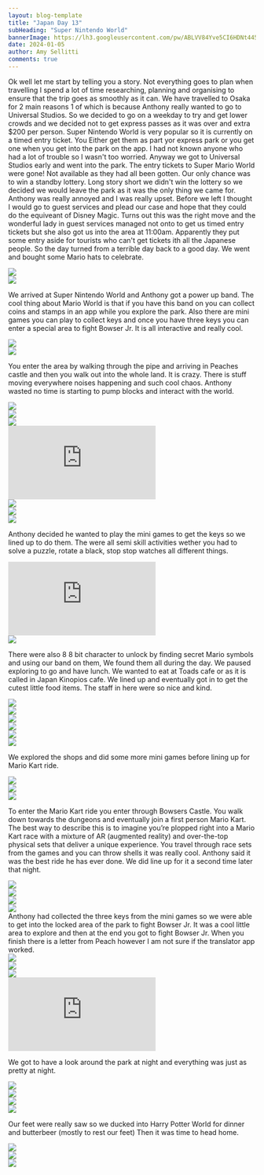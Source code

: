 ```yaml
---
layout: blog-template
title: "Japan Day 13"
subHeading: "Super Nintendo World"
bannerImage: https://lh3.googleusercontent.com/pw/ABLVV84Yve5CI6HDNt445U_1Sv1iTdp1nNbVj86cW8R_LspPCAZirZKd21ruQGiEdzIwPtn00GUeHtublLsrdMeh93wwhjQtW7BebwhSRakSaIkgFbiMB1mc=w2400
date: 2024-01-05
author: Amy Sellitti
comments: true
---
```


Ok well let me start by telling you a story. Not everything goes to plan when travelling I spend a lot of time researching, planning and organising to ensure that the trip goes as smoothly as it can. We have travelled to Osaka for 2 main reasons 1 of which is because Anthony really wanted to go to Universal Studios. So we decided to go on a weekday to try and get lower crowds and we decided not to get express passes as it was over and extra $200 per person. Super Nintendo World is very popular so it is currently on a timed entry ticket. You Either get them as part yor express park or you get one when you get into the park on the app. I had not known anyone who had a lot of trouble so I wasn't too worried. Anyway we got to Universal Studios early and went into the park. The entry tickets to Super Mario World were gone! Not available as they had all been gotten. Our only chance was to win a standby lottery. Long story short we didn't win the lottery so we decided we would leave the park as it was the only thing we came for. Anthony was really annoyed and I was really upset. Before we left I thought I would go to guest services and plead our case and hope that they could do the equiveant of Disney Magic. Turns out this was the right move and the wonderful lady in guest services managed not onto to get us timed entry tickets but she also got us into the area at 11:00am. Apparently they put some entry aside for tourists who can't get tickets ith all the Japanese people.  So the day turned from a terrible day back to a good day. We went and bought some Mario hats to celebrate. 

<div class="center-image"><img src="https://lh3.googleusercontent.com/pw/ABLVV877aqzWrdAIC0lTCnL2Plyj_aKokdeLMR5XijFuakwlQ_q5x3-0CVWuA7P_kM2ZIujqr6eyLRW0oSnHR6-sDBxwPt01XJHZIF9Ddpam_pFxyy9SHgUv=w2400" /></div>
<div class="center-image"><img src="https://lh3.googleusercontent.com/pw/ABLVV85zRFqfrQzOxZUGTfkkU-hvTnbDflbt0RU3rAqgbT4fJiCFxA0TWMuKLykqOpxM5lBvfUzoheSdNAw21rlDuqaXgpM12hX9Yo67Ip2iKM8_EvmftIx6=w2400" /></div>

We arrived at Super Nintendo World and Anthony got a power up band. The cool thing about Mario World is that if you have this band on you can collect coins and stamps in an app while you explore the park. Also there are mini games you can play to collect keys and once you have three keys you can enter a special area to fight Bowser Jr. It is all interactive and really cool. 

<div class="center-image"><img src="https://lh3.googleusercontent.com/pw/ABLVV86Z4Q_O_U4YiwQFUbFquF7E62HzN8zlHG72vyvjVGO2Gp2pEQPuRlD6xqSEKwJInjiQxoPyasAxfimVxOTS-XzvB8TM0apMiDRdtaRHrBRkpKzAVjt0=w2400" /></div>
<div class="center-image"><img src="https://lh3.googleusercontent.com/pw/ABLVV84K-ImLc5-ZajEEYRIprie9_FpeJvfPc7O44FOiebIzH6Cf7yFT_Uorcu259EYZXIX3j0h4cIfWBj5ZhjocB4ciid653-uxrFuYYI03tcvRvQEGwfRq=w2400" /></div>

You enter the area by walking through the pipe and arriving in Peaches castle and then you walk out into the whole land. It is crazy. There is stuff moving everywhere noises happening and such cool chaos. Anthony wasted no time is starting to pump blocks and interact with the world. 

<div class="center-image"><img src="https://lh3.googleusercontent.com/pw/ABLVV84IYLvDJI92aTg7mWn47i7cmKqmZ3ISlIKU8-E-yJptv8XxeM7xY0yGFaoptEIFkXUCdW8NgPfET2eLwMYhn2_IsJ7i0j95lcBqV-e9VmNVc2ql3UIk=w2400" /></div>
<div class="center-image"><img src="https://lh3.googleusercontent.com/pw/ABLVV84nZlOuqm2-O2w4AK6UFWkC8iQGCu4g7LbqmVBczs1FaelYvKgSj9CyS_F0VWYWQilihGgYFzZAwKrDvVqCHIz8TmUhtMTl4IHI0CQnkzW5wRya7g-t=w2400" /></div>
<div class="center-image"><img src="https://lh3.googleusercontent.com/pw/ABLVV87iqZ3DKvPgHTn-3Y9KxowkOX-lkHrIJpOuIBV0RfenZGwWB7oQR1Cwl0c5jfqEqStayXtNqeYEbueWJL2IEnMLbzosJFVcRN0Um6NqVDUObZHVMIK3=w2400" /></div>
<div class="center-video"><iframe src="https://www.youtube.com/embed/pNJ9SjxrvV4" frameborder="0" allowfullscreen></iframe></div>
<div class="center-image"><img src="https://lh3.googleusercontent.com/pw/ABLVV84zaSr0bjOq8AP92d0ZVeUwoQJKsBbPazKop1dHr1sE5soYSR7w6ls1OhWcX7O6vqYVHBHcMPyP9NF_197n3XnVKblVC692DlmBy_OJgIS6aB-YkplS=w2400" /></div>
<div class="center-image"><img src="https://lh3.googleusercontent.com/pw/ABLVV86VI0FcZtg6VR2EP4WvlXOZYgCBkdkjQkujOYWRSjft3pzskohPzZPM1GRxBlTp273dcOI-3qrQWT0VWg4EXcgQLAx5N_ApboVkDIIaMV0rB6g_lRL6=w2400" /></div>
<div class="center-image"><img src="https://lh3.googleusercontent.com/pw/ABLVV87db-ZY4_oEyFV1dBOM7TojA7yzy1A1hH0-D3-ylc1UIE9yxvoudOeOR5DgnMNbr-iRRbrfyLLKwcJibVepm5v4RDklFBAi67I_odp7YO-GfW9mZEnT=w2400" /></div>

Anthony decided he wanted to play the mini games to get the keys so we lined up to do them. The were all semi skill activities wether you had to solve a puzzle, rotate a black, stop stop watches all different things. 
<div class="center-video"><iframe src="https://www.youtube.com/embed/XIEO79TnI3Y" frameborder="0" allowfullscreen></iframe></div>
<div class="center-image"><img src="https://lh3.googleusercontent.com/pw/ABLVV877K7D9oBwB2zcwRDOpM_6G6--b4utnLn8gN7FctrpXtimet95TYZ0eCpp4tfBSUacDiakYn-zVGEXq0B-ak6MpExaymNkvfSZHWcUAxln1Fmm0CE_N=w2400" /></div>

There were also 8 8 bit character to unlock by finding secret Mario symbols and using our band on them, We found them all during the day. We paused exploring to go and have lunch. We wanted to eat at Toads cafe or as it is called in Japan Kinopios cafe. We lined up and eventually got in to get the cutest little food items. The staff in here were so nice and kind. 

<div class="center-image"><img src="https://lh3.googleusercontent.com/pw/ABLVV847Vwpax9PU6h4HEp3bw9D98Zrn_2qAiFQAjJXdOruV9dihgFFXDUmtQdzeBPDwHo8nGnIZyHanmcr082UF1JkvK7JzA-RKDiMfaCLPn1pakCY3xHbu=w2400" /></div>
<div class="center-image"><img src="https://lh3.googleusercontent.com/pw/ABLVV86s2-7cOgEX_LCDoH7TsmbIP8fy8wT1Xoa7WXXbqyA7ayqKjBbUNmdsfgmVO3m5JxANFtZkdolmN5QJFkt79Sqf6Axdkzdw3DgkcAVhCTcqyD--KdWi=w2400" /></div>
<div class="center-image"><img src="https://lh3.googleusercontent.com/pw/ABLVV87wiO3FYi0kBY88FZ-bx-sRhSkDvlE2tgZoE4heWMfIZKnp82q97bpNUIqczfidGoWJKf63lEaBKGQybYlT1iMK2oSa_7MCvgHiQ3Xq1MByrzwrNhju=w2400" /></div>
<div class="center-image"><img src="https://lh3.googleusercontent.com/pw/ABLVV84i9ybNwXJIN75gQwzranv5xwuoXkxGqIuaei_zorKqOOasbDjpPg9Iswf_kZnP7QxutyCsmDYJjbiSDV6Pxj29SSyd9ts1i057tJNNYeIH8Lu_N7x6=w2400" /></div>
<div class="center-image"><img src="https://lh3.googleusercontent.com/pw/ABLVV85lsDJBwWmJp9y8z7iFh8pjrVrYufg4K650m6TwNKvuZbHxsXYS0n2joDvsDcGd_PV2oNxjTPWXtDIg8DuBfLCyn3bSxoXDw_rf6p7Xe4XWRKO-3yrT=w2400" /></div>
<div class="center-image"><img src="https://lh3.googleusercontent.com/pw/ABLVV87rbi8u3fbxTxq9Mip4spWUA3vXhMaMesoP0zOMIV3dLqTzn0zGZkq1jkSXpHZtTc3dhmtLNU0AxHRjwVbZ_-GewJ3LTctirPGOFISXfB2PvQXI03O2=w2400" /></div>

We explored the shops and did some more mini games before lining up for Mario Kart ride. 

<div class="center-image"><img src="https://lh3.googleusercontent.com/pw/ABLVV87UMrbLbIWNY5oY54jjiH_DCIx9v-ewHoVrmcZ06Whox1SVtse9NtPZMLzPDz2nZAoOkqv-dy1DBr-6LZk01mwKiRQKwePRm-8a2LjF91qRzYA4Bt79=w2400" /></div>
<div class="center-image"><img src="https://lh3.googleusercontent.com/pw/ABLVV85zPUctgGQLYSZKE6aV5oUIkzwqIZVvBwoYy-5f-BtW580R65O5ph-1AjXCY_2lOHukr8aogPjEYBCQkg1EXowyXWDdIYhaF_eq4sXK3xZMeAYpWGDC=w2400" /></div>
<div class="center-image"><img src="https://lh3.googleusercontent.com/pw/ABLVV85JI1ZWUnE6PcaJUtcTCxZld0sQygIBimQUZ6LfyHkPN6GXkcQckJGJANDejuR5LdZbYsw3f9rcz-NJ29YOdoFE6Uj3J6FL-yA39wCimJUa5VqtI2VJ=w2400" /></div>

To enter the Mario Kart ride you enter through Bowsers Castle. You walk down towards the dungeons and eventually join a first person Mario Kart.  The best way to describe this is to imagine you’re plopped right into a Mario Kart race with a mixture of AR (augmented reality) and over-the-top physical sets that deliver a unique experience. You travel through race sets from the games and you can throw shells it was really cool. Anthony said it was the best ride he has ever done. We did line up for it a second time later that night.

<div class="center-image"><img src="https://lh3.googleusercontent.com/pw/ABLVV86kWtC1-AmN6DvFhjsEUuhionWtA5ESBbKd4HQSs4Ub9K2yZjcLX1qIc5Wfk6wrrkekFa46oZGGQXmoZn9S5yJ0dLkxEkFABvGL6GvUmHIQU8hVtFJz=w2400" /></div>
<div class="center-image"><img src="https://lh3.googleusercontent.com/pw/ABLVV86ie_iD1ogxX7fet6Ywa7Y-nP2GflXUq1Bf9ryPhF8xnvdkAHNssUqVB_IPZ4oqkeet-zbDy9KtMxU1Bgcf3OHCshcT3uxz6MRWb4SCDA1_o4hy-pht=w2400" /></div>
<div class="center-image"><img src="https://lh3.googleusercontent.com/pw/ABLVV86HOwPzgOzBvqXfYD4vtEmtoN6PeN1iP92BPIRpXP3ITu__Ii1qL6-cCK0MXlUSz8VLi10_XA1tVfiPU7p7JILEWRbLWAhH96xhvmq2uNYaBJ0SWELL=w2400" /></div>
<div class="center-image"><img src="https://lh3.googleusercontent.com/pw/ABLVV86AGX70duMWOb7HUa1ZnwPlonBYbGrHMeVhq_61VHESgHxPW8ReMgkJeS9A81-KNCyYhlXnCeu52RQNLP40pjMzqBMBQs02wsnM8rOIE84GOTemoJz8=w2400" /></div>
Anthony had collected the three keys from the mini games so we were able to get into the locked area of the park to fight Bowser Jr. It was a cool little area to explore and then at the end you got to fight Bowser Jr. When you finish there is a letter from Peach however I am not sure if the translator app worked.

<div class="center-image"><img src="https://lh3.googleusercontent.com/pw/ABLVV84QZDtwmgNvnn7P3iI_U-OqMS5F2WUh3jy8SN98xhKnnjgm50wvQa6bsI5oRD7K0Kb6WuiJmHZE15bYvIByAYtygkozfaOCEGq0-afSoBUmd96ryutU=w2400" /></div>
<div class="center-image"><img src="https://lh3.googleusercontent.com/pw/ABLVV86emRM1d_5DooFbOUXwN55m81Ejpqtt7c0bhog0hnZCNuFMWaO25MWYhM1qHx6DDn6aC4ilQSwhU-l7dtkGn2XWPbObHfQn9LkUy6lEobmqjStR0utY=w2400" /></div>
<div class="center-image"><img src="https://lh3.googleusercontent.com/pw/ABLVV84uWfY1ml8yGaB6EBLn5ZX_lKhjTQxtQ-YWel2R-SGK8efINFBDxykBL66ky3uMn7ntObAvNYB19rm5rEig7nz-JIKA-etfa8-u9NQAbHOcixV4vF4L=w2400" /></div>
<div class="center-video"><iframe src="https://www.youtube.com/embed/aDCGN4Ik1So" frameborder="0" allowfullscreen></iframe></div>

We got to have a look around the park at night and everything was just as pretty at night. 

<div class="center-image"><img src="https://lh3.googleusercontent.com/pw/ABLVV86KiwzDIFJ9C0kS9uipYe2vAaejY6ofOHeBZE9V5OswAL6EM-YdjTF4Dp-9MK_Arg03nQU68yRd8I3hdAHZMr5eyx3G-lsbcB91B86-q2OiVZ2InXOe=w2400" /></div>
<div class="center-image"><img src="https://lh3.googleusercontent.com/pw/ABLVV85a6GizsBnMWLDPtsZYeYw6WSL3Ghz6ugo_cvzpi_jNgC8WwfTIo370UW2wPK00LzrJwEgpuVYoo7Mhw3IrPOo3ADbRoZRVrSthygb9uAfFUNE8wj8M=w2400" /></div>
<div class="center-image"><img src="https://lh3.googleusercontent.com/pw/ABLVV86_DlYTsv7GD_Ahnin1a-oy9yaIWCB18ECkNeBwciqZKS5aoNDchtq6RrBQWR2OTdrWKnwBTIuKmg2HCAy2Opxc_XI69r6lQPkWsflgKsuAogVxAiSf=w2400" /></div>
<div class="center-image"><img src="https://lh3.googleusercontent.com/pw/ABLVV87xL7c5yI8vXYCl9AUbwOfFYzgDl9KwPZ0j-7NvIpEctIrg1oNh5nFreEFSSRYEwSBEHFqM-DXplqJraOHw8ORml-6gKh2G1rO3iCdnILFzdUD_a-wS=w2400" /></div>

Our feet were really saw so we ducked into Harry Potter World for dinner and butterbeer (mostly to rest our feet) Then it was time to head home. 

<div class="center-image"><img src="https://lh3.googleusercontent.com/pw/ABLVV850XiiqWbrEcNgvvSHDs_EmqS3siFQxvGbuXxBs9W1O2EkzPvIPK-9l7Ds_p9UTlycBKRqOOh5bt4LL7EYYIkQYcyTgfwfPG2SxrgwQLeomhmWvnP8n=w2400" /></div>
<div class="center-image"><img src="https://lh3.googleusercontent.com/pw/ABLVV87Igmwo6cl2RgkSRGDAHHmQHsPxyjJD1koO7kQdGlaqULkVh1zWPv6YlMUXbjshlsrN_nooLs1GyPccdDejQgvrqyTG1SxPlEdoHCUEgPmHQXEADxLW=w2400" /></div>
<div class="center-image"><img src="https://lh3.googleusercontent.com/pw/ABLVV86F4fzn9hz1BDMhZjNlCcIk3zK5v-0OnMDGhlpgCTjZftYPiYwf5kLm7aqedI6wp6Z0xaMcUKbIgIEnFm8WEVu49S6rKrBav_fBburo0tDvHBYEv1_g=w2400" /></div>

